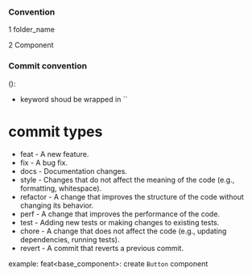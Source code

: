 ### Convention

1 folder_name

2 Component

### Commit convention

<type>(<scope>): <subject>
<body>
<footer>

- keyword shoud be wrapped in ``

# commit types
- feat - A new feature.
- fix - A bug fix.
- docs - Documentation changes.
- style - Changes that do not affect the meaning of the code (e.g., formatting, whitespace).
- refactor - A change that improves the structure of the code without changing its behavior.
- perf - A change that improves the performance of the code.
- test - Adding new tests or making changes to existing tests.
- chore - A change that does not affect the code (e.g., updating dependencies, running tests).
- revert - A commit that reverts a previous commit.
  
example:
feat<base_component>: create `Button` component
